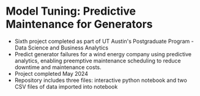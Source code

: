 # Model Tuning: Predictive Maintenance for Generators
* Sixth project completed as part of UT Austin's Postgraduate Program - Data Science and Business Analytics
* Predict generator failures for a wind energy company using predictive analytics, enabling preemptive maintenance scheduling to reduce downtime and maintenance costs.
* Project completed May 2024
* Repository includes three files: interactive python notebook and two CSV files of data imported into notebook
